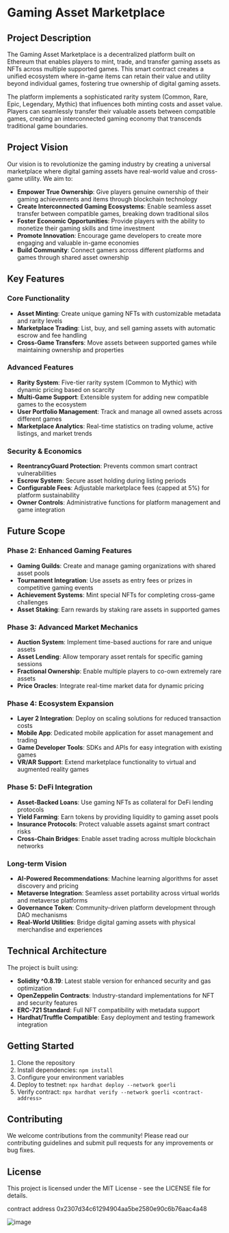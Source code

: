 # Gaming Asset Marketplace

## Project Description

The Gaming Asset Marketplace is a decentralized platform built on Ethereum that enables players to mint, trade, and transfer gaming assets as NFTs across multiple supported games. This smart contract creates a unified ecosystem where in-game items can retain their value and utility beyond individual games, fostering true ownership of digital gaming assets.

The platform implements a sophisticated rarity system (Common, Rare, Epic, Legendary, Mythic) that influences both minting costs and asset value. Players can seamlessly transfer their valuable assets between compatible games, creating an interconnected gaming economy that transcends traditional game boundaries.

## Project Vision

Our vision is to revolutionize the gaming industry by creating a universal marketplace where digital gaming assets have real-world value and cross-game utility. We aim to:

- **Empower True Ownership**: Give players genuine ownership of their gaming achievements and items through blockchain technology
- **Create Interconnected Gaming Ecosystems**: Enable seamless asset transfer between compatible games, breaking down traditional silos
- **Foster Economic Opportunities**: Provide players with the ability to monetize their gaming skills and time investment
- **Promote Innovation**: Encourage game developers to create more engaging and valuable in-game economies
- **Build Community**: Connect gamers across different platforms and games through shared asset ownership

## Key Features

### Core Functionality
- **Asset Minting**: Create unique gaming NFTs with customizable metadata and rarity levels
- **Marketplace Trading**: List, buy, and sell gaming assets with automatic escrow and fee handling
- **Cross-Game Transfers**: Move assets between supported games while maintaining ownership and properties

### Advanced Features
- **Rarity System**: Five-tier rarity system (Common to Mythic) with dynamic pricing based on scarcity
- **Multi-Game Support**: Extensible system for adding new compatible games to the ecosystem
- **User Portfolio Management**: Track and manage all owned assets across different games
- **Marketplace Analytics**: Real-time statistics on trading volume, active listings, and market trends

### Security & Economics
- **ReentrancyGuard Protection**: Prevents common smart contract vulnerabilities
- **Escrow System**: Secure asset holding during listing periods
- **Configurable Fees**: Adjustable marketplace fees (capped at 5%) for platform sustainability
- **Owner Controls**: Administrative functions for platform management and game integration

## Future Scope

### Phase 2: Enhanced Gaming Features
- **Gaming Guilds**: Create and manage gaming organizations with shared asset pools
- **Tournament Integration**: Use assets as entry fees or prizes in competitive gaming events
- **Achievement Systems**: Mint special NFTs for completing cross-game challenges
- **Asset Staking**: Earn rewards by staking rare assets in supported games

### Phase 3: Advanced Market Mechanics
- **Auction System**: Implement time-based auctions for rare and unique assets
- **Asset Lending**: Allow temporary asset rentals for specific gaming sessions
- **Fractional Ownership**: Enable multiple players to co-own extremely rare assets
- **Price Oracles**: Integrate real-time market data for dynamic pricing

### Phase 4: Ecosystem Expansion
- **Layer 2 Integration**: Deploy on scaling solutions for reduced transaction costs
- **Mobile App**: Dedicated mobile application for asset management and trading
- **Game Developer Tools**: SDKs and APIs for easy integration with existing games
- **VR/AR Support**: Extend marketplace functionality to virtual and augmented reality games

### Phase 5: DeFi Integration
- **Asset-Backed Loans**: Use gaming NFTs as collateral for DeFi lending protocols
- **Yield Farming**: Earn tokens by providing liquidity to gaming asset pools
- **Insurance Protocols**: Protect valuable assets against smart contract risks
- **Cross-Chain Bridges**: Enable asset trading across multiple blockchain networks

### Long-term Vision
- **AI-Powered Recommendations**: Machine learning algorithms for asset discovery and pricing
- **Metaverse Integration**: Seamless asset portability across virtual worlds and metaverse platforms
- **Governance Token**: Community-driven platform development through DAO mechanisms
- **Real-World Utilities**: Bridge digital gaming assets with physical merchandise and experiences

## Technical Architecture

The project is built using:
- **Solidity ^0.8.19**: Latest stable version for enhanced security and gas optimization
- **OpenZeppelin Contracts**: Industry-standard implementations for NFT and security features
- **ERC-721 Standard**: Full NFT compatibility with metadata support
- **Hardhat/Truffle Compatible**: Easy deployment and testing framework integration

## Getting Started

1. Clone the repository
2. Install dependencies: `npm install`
3. Configure your environment variables
4. Deploy to testnet: `npx hardhat deploy --network goerli`
5. Verify contract: `npx hardhat verify --network goerli <contract-address>`

## Contributing

We welcome contributions from the community! Please read our contributing guidelines and submit pull requests for any improvements or bug fixes.

## License

This project is licensed under the MIT License - see the LICENSE file for details.

contract address	0x2307d34c61294904aa5be2580e90c6b76aac4a48

![image](https://github.com/user-attachments/assets/ec229640-1501-4ca9-83a9-91d08d1669c4)
